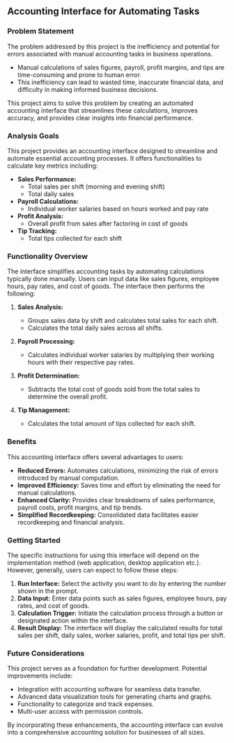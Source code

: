 ## Accounting Interface for Automating Tasks

### Problem Statement
The problem addressed by this project is the inefficiency and potential for errors associated with manual accounting tasks in business operations. 

* Manual calculations of sales figures, payroll, profit margins, and tips are time-consuming and prone to human error.
* This inefficiency can lead to wasted time, inaccurate financial data, and difficulty in making informed business decisions.

This project aims to solve this problem by creating an automated accounting interface that streamlines these calculations, improves accuracy, and provides clear insights into financial performance.

### Analysis Goals
This project provides an accounting interface designed to streamline and automate essential accounting processes. It offers functionalities to calculate key metrics including:

* **Sales Performance:**
    * Total sales per shift (morning and evening shift)
    * Total daily sales
* **Payroll Calculations:**
    * Individual worker salaries based on hours worked and pay rate
* **Profit Analysis:**
    * Overall profit from sales after factoring in cost of goods
* **Tip Tracking:**
    * Total tips collected for each shift

### Functionality Overview

The interface simplifies accounting tasks by automating calculations typically done manually. Users can input data like sales figures, employee hours, pay rates, and cost of goods. The interface then performs the following:

1. **Sales Analysis:**
    * Groups sales data by shift and calculates total sales for each shift.
    * Calculates the total daily sales across all shifts.

2. **Payroll Processing:**
    * Calculates individual worker salaries by multiplying their working hours with their respective pay rates.

3. **Profit Determination:**
    * Subtracts the total cost of goods sold from the total sales to determine the overall profit.

4. **Tip Management:**
    * Calculates the total amount of tips collected for each shift.

### Benefits

This accounting interface offers several advantages to users:

* **Reduced Errors:** Automates calculations, minimizing the risk of errors introduced by manual computation.
* **Improved Efficiency:** Saves time and effort by eliminating the need for manual calculations.
* **Enhanced Clarity:** Provides clear breakdowns of sales performance, payroll costs, profit margins, and tip trends.
* **Simplified Recordkeeping:**  Consolidated data facilitates easier recordkeeping and financial analysis.

### Getting Started

The specific instructions for using this interface will depend on the implementation method (web application, desktop application etc.). However, generally, users can expect to follow these steps:

1. **Run Interface:** Select the activity you want to do by entering the number shown in the prompt.
2. **Data Input:** Enter data points such as sales figures, employee hours, pay rates, and cost of goods.
3. **Calculation Trigger:** Initiate the calculation process through a button or designated action within the interface.
4. **Result Display:** The interface will display the calculated results for total sales per shift, daily sales, worker salaries, profit, and total tips per shift.

### Future Considerations

This project serves as a foundation for further development. Potential improvements include:

* Integration with accounting software for seamless data transfer.
* Advanced data visualization tools for generating charts and graphs.
* Functionality to categorize and track expenses.
* Multi-user access with permission controls.

By incorporating these enhancements, the accounting interface can evolve into a comprehensive accounting solution for businesses of all sizes.
